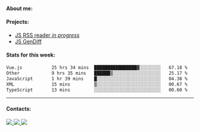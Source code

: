 #### About me:

#### Projects:
- [JS RSS reader *in progress*](https://github.com/GKoil/frontend-project-lvl3)
- [JS GenDiff](https://github.com/GKoil/GenDiff)

#### Stats for this week:
<!--START_SECTION:waka-->

```txt
Vue.js           25 hrs 34 mins  ████████████████▓░░░░░░░░   67.18 %
Other            9 hrs 35 mins   ██████▒░░░░░░░░░░░░░░░░░░   25.17 %
JavaScript       1 hr 39 mins    █░░░░░░░░░░░░░░░░░░░░░░░░   04.38 %
XML              15 mins         ▒░░░░░░░░░░░░░░░░░░░░░░░░   00.67 %
TypeScript       13 mins         ░░░░░░░░░░░░░░░░░░░░░░░░░   00.60 %
```

<!--END_SECTION:waka-->
---
#### Contacts:

<a target='_blank' title='LinkedIn' href="https://www.linkedin.com/in/gkoil/">
  <img src="https://img.shields.io/badge/LinkedIn-0077B5?style=for-the-badge&logo=linkedin&logoColor=white" />
</a>
<a target='_blank' title='Telegram' href="https://t.me/gkoil">
  <img src="https://img.shields.io/badge/Telegram-2CA5E0?style=for-the-badge&logo=telegram&logoColor=white" />
</a>
<a target='_blank' title='Gmail' href="mailto: gk.grigorev@gmail.com">
  <img src="https://img.shields.io/badge/Gmail-D14836?style=for-the-badge&logo=gmail&logoColor=white" />
</a>

